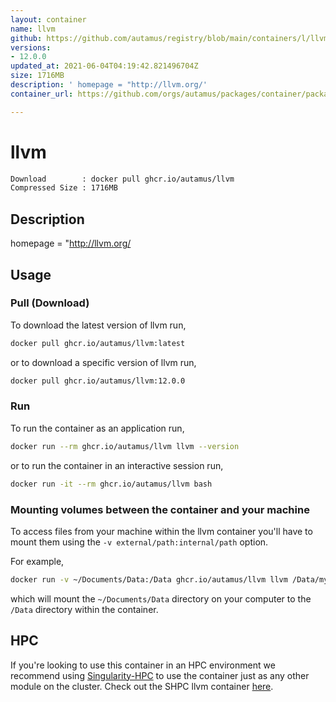 ```yaml
---
layout: container
name: llvm
github: https://github.com/autamus/registry/blob/main/containers/l/llvm/spack.yaml
versions:
- 12.0.0
updated_at: 2021-06-04T04:19:42.821496704Z
size: 1716MB
description: ' homepage = "http://llvm.org/'
container_url: https://github.com/orgs/autamus/packages/container/package/llvm

---
```

# llvm
```bash 
Download        : docker pull ghcr.io/autamus/llvm
Compressed Size : 1716MB
```

## Description
 homepage = "http://llvm.org/

## Usage
### Pull (Download)
To download the latest version of llvm run,

```bash
docker pull ghcr.io/autamus/llvm:latest
```

or to download a specific version of llvm run,

```bash
docker pull ghcr.io/autamus/llvm:12.0.0
```
### Run
To run the container as an application run,
```bash
docker run --rm ghcr.io/autamus/llvm llvm --version
```

or to run the container in an interactive session run,
```bash
docker run -it --rm ghcr.io/autamus/llvm bash
```

### Mounting volumes between the container and your machine
To access files from your machine within the llvm container you'll have to mount them using the `-v external/path:internal/path` option.

For example,
```bash
docker run -v ~/Documents/Data:/Data ghcr.io/autamus/llvm llvm /Data/myData.csv
```
which will mount the `~/Documents/Data` directory on your computer to the `/Data` directory within the container.

## HPC
If you're looking to use this container in an HPC environment we recommend using [Singularity-HPC](https://singularity-hpc.readthedocs.io) to use the container just as any other module on the cluster. Check out the SHPC llvm container [here](https://singularityhub.github.io/singularity-hpc/r/ghcr.io-autamus-llvm/).